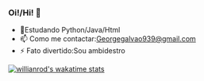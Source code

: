 ### Oi!/Hi! 👋

- 🌱Estudando Python/Java/Html
- 📫 Como me contactar:Georgegalvao939@gmail.com 
- ⚡ Fato divertido:Sou ambidestro

[![willianrod's wakatime stats](https://github-readme-stats.vercel.app/api/wakatime?username=GGG710)](https://github.com/anuraghazra/github-readme-stats)


  







